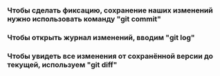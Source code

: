 ### Чтобы сделать фиксацию, сохранение наших изменений нужно использовать команду "git commit"

### Чтобы открыть журнал изменений, вводим "git log"

### Чтобы увидеть все изменения от сохранённой версии до текущей, используем "git diff"
